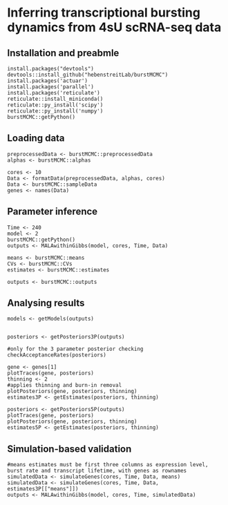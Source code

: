 # Inferring transcriptional bursting dynamics from 4sU scRNA-seq data

## Installation and preabmle
``` {eval=F, echo=T}
install.packages("devtools")
devtools::install_github("hebenstreitLab/burstMCMC")
install.packages('actuar')
install.packages('parallel')
install.packages('reticulate')
reticulate::install_miniconda()
reticulate::py_install('scipy')
reticulate::py_install('numpy')
burstMCMC::getPython()
```

## Loading data
``` {eval=F, echo=T}
preprocessedData <- burstMCMC::preprocessedData
alphas <- burstMCMC::alphas

cores <- 10
Data <- formatData(preprocessedData, alphas, cores)
Data <- burstMCMC::sampleData
genes <- names(Data)
```

## Parameter inference
``` {eval=F, echo=T}
Time <- 240
model <- 2
burstMCMC::getPython()
outputs <- MALAwithinGibbs(model, cores, Time, Data)

means <- burstMCMC::means
CVs <- burstMCMC::CVs
estimates <- burstMCMC::estimates

outputs <- burstMCMC::outputs
```

## Analysing results
``` {eval=F, echo=T}
models <- getModels(outputs)


posteriors <- getPosteriors3P(outputs)

#only for the 3 parameter posterior checking
checkAcceptanceRates(posteriors)

gene <- genes[1]
plotTraces(gene, posteriors)
thinning <- 2
#applies thinning and burn-in removal
plotPosteriors(gene, posteriors, thinning)
estimates3P <- getEstimates(posteriors, thinning)

posteriors <- getPosteriors5P(outputs)
plotTraces(gene, posteriors)
plotPosteriors(gene, posteriors, thinning)
estimates5P <- getEstimates(posteriors, thinning)
```

## Simulation-based validation
``` {eval=F, echo=T}
#means estimates must be first three columns as expression level, burst rate and transcript lifetime, with genes as rownames
simulatedData <- simulateGenes(cores, Time, Data, means)
simulatedData <- simulateGenes(cores, Time, Data, estimates3P[["means"]])
outputs <- MALAwithinGibbs(model, cores, Time, simulatedData)
```

